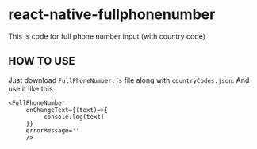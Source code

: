 # react-native-fullphonenumber
This is code for full phone number input (with country code)

## HOW TO USE

Just download `FullPhoneNumber.js` file along with `countryCodes.json`. And use it like this

```
<FullPhoneNumber
     onChangeText={(text)=>{
          console.log(text)
     }}
     errorMessage=''
     />
```

